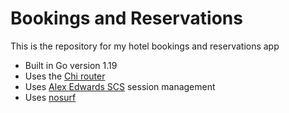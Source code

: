 # Bookings and Reservations

This is the repository for my hotel bookings and reservations app

- Built in Go version 1.19
- Uses the [Chi router](https://github.com/alexedwards/scs/v2)
- Uses [Alex Edwards SCS](https://github.com/go-chi/chi/v5) session management 
- Uses [nosurf](https://github.com/justinas/nosurf)